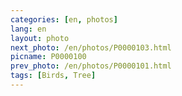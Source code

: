 ```yaml
---
categories: [en, photos]
lang: en
layout: photo
next_photo: /en/photos/P0000103.html
picname: P0000100
prev_photo: /en/photos/P0000101.html
tags: [Birds, Tree]
---
```

